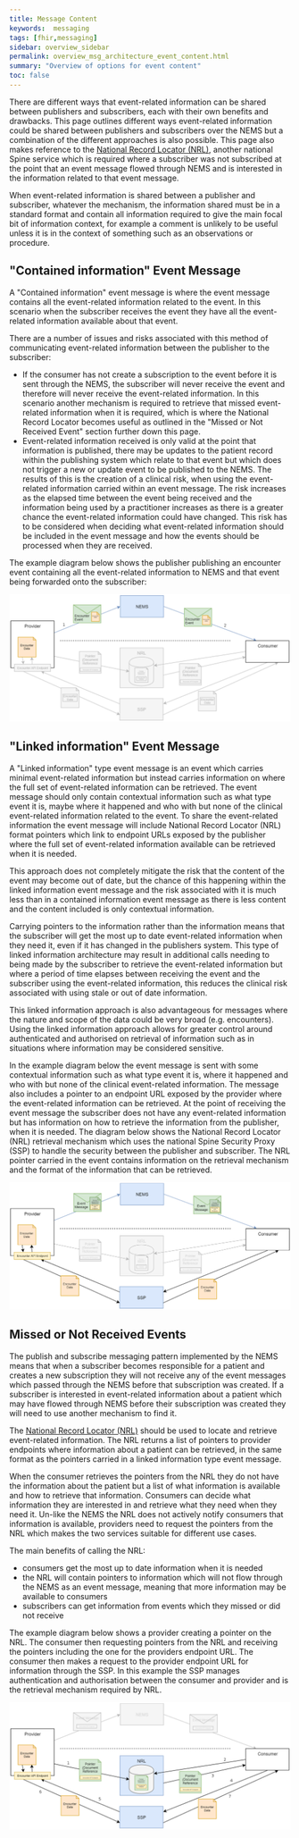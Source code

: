 ```yaml
---
title: Message Content
keywords:  messaging
tags: [fhir,messaging]
sidebar: overview_sidebar
permalink: overview_msg_architecture_event_content.html
summary: "Overview of options for event content"
toc: false
---
```


There are different ways that event-related information can be shared between publishers and subscribers, each with their own benefits and drawbacks. This page outlines different ways event-related information could be shared between publishers and subscribers over the NEMS but a combination of the different approaches is also possible. This page also makes reference to the [National Record Locator (NRL)](https://developer.nhs.uk/apis/nrl/), another national Spine service which is required where a subscriber was not subscribed at the point that an event message flowed through NEMS and is interested in the information related to that event message.

When event-related information is shared between a publisher and subscriber, whatever the mechanism, the information shared must be in a standard format and contain all information required to give the main focal bit of information context, for example a comment is unlikely to be useful unless it is in the context of something such as an observations or procedure.


## "Contained information" Event Message

A "Contained information" event message is where the event message contains all the event-related information related to the event. In this scenario when the subscriber receives the event they have all the event-related information available about that event.

There are a number of issues and risks associated with this method of communicating event-related information between the publisher to the subscriber:
- If the consumer has not create a subscription to the event before it is sent through the NEMS, the subscriber will never receive the event and therefore will never receive the event-related information. In this scenario another mechanism is required to retrieve that missed event-related information when it is required, which is where the National Record Locator becomes useful as outlined in the "Missed or Not Received Event" section further down this page.
- Event-related information received is only valid at the point that information is published, there may be updates to the patient record within the publishing system which relate to that event but which does not trigger a new or update event to be published to the NEMS. The results of this is the creation of a clinical risk, when using the event-related information carried within an event message. The risk increases as the elapsed time between the event being received and the information being used by a practitioner increases as there is a greater chance the event-related information could have changed. This risk has to be considered when deciding what event-related information should be included in the event message and how the events should be processed when they are received. 

The example diagram below shows the publisher publishing an encounter event containing all the event-related information to NEMS and that event being forwarded onto the subscriber:

<div style="text-align:center; margin-bottom:20px" >
	<a href="images/overview/msg_full_fat.png" target="_blank"><img src="images/overview/msg_full_fat.png"></a>
</div>


## "Linked information" Event Message

A "Linked information" type event message is an event which carries minimal event-related information but instead carries information on where the full set of event-related information can be retrieved. The event message should only contain contextual information such as what type event it is, maybe where it happened and who with but none of the clinical event-related information related to the event. To share the event-related information the event message will include National Record Locator (NRL) format pointers which link to endpoint URLs exposed by the publisher where the full set of event-related information available can be retrieved when it is needed.

This approach does not completely mitigate the risk that the content of the event may become out of date, but the chance of this happening within the linked information event message and the risk associated with it is much less than in a contained information event message as there is less content and the content included is only contextual information.

Carrying pointers to the information rather than the information means that the subscriber will get the most up to date event-related information when they need it, even if it has changed in the publishers system. This type of linked information architecture may result in additional calls needing to being made by the subscriber to retrieve the event-related information but where a period of time elapses between receiving the event and the subscriber using the event-related information, this reduces the clinical risk associated with using stale or out of date information.

This linked information approach is also advantageous for messages where the nature and scope of the data could be very broad (e.g. encounters). Using the linked information approach allows for greater control around authenticated and authorised on retrieval of information such as in situations where information may be considered sensitive.

In the example diagram below the event message is sent with some contextual information such as what type event it is, where it happened and who with but none of the clinical event-related information. The message also includes a pointer to an endpoint URL exposed by the provider where the event-related information can be retrieved. At the point of receiving the event message the subscriber does not have any event-related information but has information on how to retrieve the information from the publisher, when it is needed. The diagram below shows the National Record Locator (NRL) retrieval mechanism which uses the national Spine Security Proxy (SSP) to handle the security between the publisher and subscriber. The NRL pointer carried in the event contains information on the retrieval mechanism and the format of the information that can be retrieved.
 
 <div style="text-align:center; margin-bottom:20px" >
	<a href="images/overview/msg_light_weight.png" target="_blank"><img src="images/overview/msg_light_weight.png"></a>
</div>
 

## Missed or Not Received Events

The publish and subscribe messaging pattern implemented by the NEMS means that when a subscriber becomes responsible for a patient and creates a new subscription they will not receive any of the event messages which passed through the NEMS before that subscription was created. If a subscriber is interested in event-related information about a patient which may have flowed through NEMS before their subscription was created they will need to use another mechanism to find it.

The [National Record Locator (NRL)](https://developer.nhs.uk/apis/nrl/) should be used to locate and retrieve event-related information. The NRL returns a list of pointers to provider endpoints where information about a patient can be retrieved, in the same format as the pointers carried in a linked information type event message.

When the consumer retrieves the pointers from the NRL they do not have the information about the patient but a list of what information is available and how to retrieve that information. Consumers can decide what information they are interested in and retrieve what they need when they need it. Un-like the NEMS the NRL does not actively notify consumers that information is available, providers need to request the pointers from the NRL which makes the two services suitable for different use cases.

The main benefits of calling the NRL:
- consumers get the most up to date information when it is needed
- the NRL will contain pointers to information which will not flow through the NEMS as an event message, meaning that more information may be available to consumers
- subscribers can get information from events which they missed or did not receive

The example diagram below shows a provider creating a pointer on the NRL. The consumer then requesting pointers from the NRL and receiving the pointers including the one for the providers endpoint URL. The consumer then makes a request to the provider endpoint URL for information through the SSP. In this example the SSP manages authentication and authorisation between the consumer and provider and is the retrieval mechanism required by NRL.

<div style="text-align:center; margin-bottom:20px" >
	<a href="images/overview/msg_missed.png" target="_blank"><img src="images/overview/msg_missed.png"></a>
</div>
